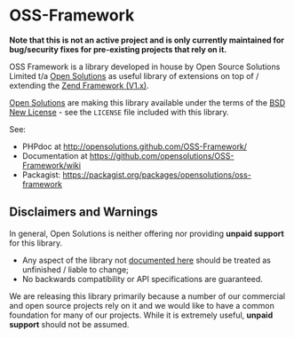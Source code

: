 
# OSS-Framework

**Note that this is not an active project and is only currently maintained for bug/security fixes for pre-existing projects that rely on it.**

OSS Framework is a library developed in house by Open Source Solutions Limited 
t/a [Open Solutions](http://www.opensolutions.ie/) as useful library of 
extensions on top of / extending the [Zend Framework (V1.x)](http://framework.zend.com/).

[Open Solutions](http://www.opensolutions.ie/) are making this library available under the terms of
the [BSD New License](http://opensource.org/licenses/BSD-3-Clause) - see the `LICENSE` file
included with this library.

See:

* PHPdoc at http://opensolutions.github.com/OSS-Framework/
* Documentation at https://github.com/opensolutions/OSS-Framework/wiki
* Packagist: https://packagist.org/packages/opensolutions/oss-framework

## Disclaimers and Warnings

In general, Open Solutions is neither offering nor providing **unpaid support** for this library.

* Any aspect of the library not [documented here](https://github.com/opensolutions/OSS-Framework/wiki)
  should be treated as unfinished / liable to change;
* No backwards compatibility or API specifications are guaranteed.

We are releasing this library primarily because a number of our commercial and open source projects
rely on it and we would like to have a common foundation for many of our projects. While it is
extremely useful, **unpaid support** should not be assumed.


